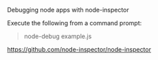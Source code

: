 Debugging node apps with node-inspector

Execute the following from a command prompt:
> node-debug example.js

https://github.com/node-inspector/node-inspector


